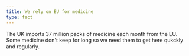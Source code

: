 ```yaml
---
title: We rely on EU for medicine
type: fact
---
```


The UK imports 37 million packs of medicine each month from the EU. Some medicine don't keep for long so we need them to get here qukckly and regularly. 

